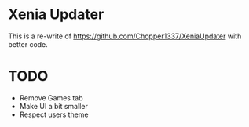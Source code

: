# Xenia Updater

This is a re-write of https://github.com/Chopper1337/XeniaUpdater with better code.

# TODO

* Remove Games tab
* Make UI a bit smaller
* Respect users theme
